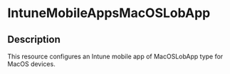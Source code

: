 
# IntuneMobileAppsMacOSLobApp

## Description

This resource configures an Intune mobile app of MacOSLobApp type for MacOS devices.
